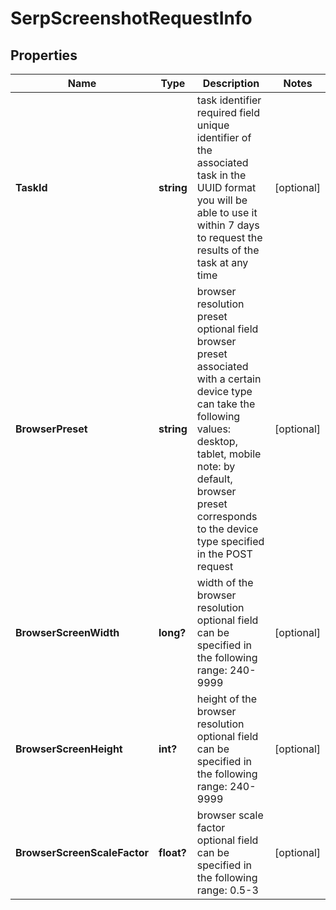 # SerpScreenshotRequestInfo


## Properties

| Name | Type | Description | Notes |
|------------ | ------------- | ------------- | -------------|
**TaskId** | **string** | task identifier<br>required field<br>unique identifier of the associated task in the UUID format<br>you will be able to use it within 7 days to request the results of the task at any time |[optional]|
**BrowserPreset** | **string** | browser resolution preset<br>optional field<br>browser preset associated with a certain device type<br>can take the following values: desktop, tablet, mobile<br>note: by default, browser preset corresponds to the device type specified in the POST request |[optional]|
**BrowserScreenWidth** | **long?** | width of the browser resolution<br>optional field<br>can be specified in the following range: 240-9999 |[optional]|
**BrowserScreenHeight** | **int?** | height of the browser resolution<br>optional field<br>can be specified in the following range: 240-9999 |[optional]|
**BrowserScreenScaleFactor** | **float?** | browser scale factor<br>optional field<br>can be specified in the following range: 0.5-3 |[optional]|